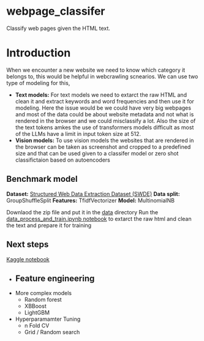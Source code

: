 # webpage_classifer
Classify web pages given the HTML text.

# Introduction

When we encounter a new website we need to know which category it belongs to, this would be helpful in webcrawling scnearios. We can use two type of modeling for this, 
- **Text models:**
    For text models we need to extarct the raw HTML and clean it and extract keywords and word frequencies and then use it for modeling. Here the issue would be we could have very big webpages and most of the data could be about website metadata and not what is rendered in the browser and we could misclassify a lot. Also the size of the text tokens amkes the use of transformers models difficult as most of the LLMs have a limit in input token size at 512.
- **Vision models:**
    To use vision models the websites that are rendered in the browser can be taken as screenshot and cropped to a predefined size and that can be used given to a classifer model or  zero shot classifictaion based on autoencoders



## Benchmark model

**Dataset:** [Structured Web Data Extraction Dataset (SWDE)](https://academictorrents.com/details/411576c7e80787e4b40452360f5f24acba9b5159)
**Data split:** GroupShuffleSplit
**Features:** TfidfVectorizer
**Model:** MultinomialNB

Downlaod the zip file and put it in the [data](./data) directory
Run the [data_process_and_train.ipynb notebook](notebooks\data_process_and_train.ipynb) to extarct the raw html and clean the text and prepare it for training

## Next steps

[Kaggle notebook](https://www.kaggle.com/code/abhishek/approaching-almost-any-nlp-problem-on-kaggle/notebook)
- Feature engineering
    - 
- More complex models
    - Random forest
    - XBBoost
    - LightGBM
- Hyperparamamter Tuning
    - n Fold CV
    - Grid / Random search


